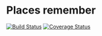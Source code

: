  # Places remember


[![Build Status](https://travis-ci.org/rsh-12/remember-places.svg?branch=main)](https://travis-ci.org/rsh-12/remember-places)
[![Coverage Status](https://coveralls.io/repos/github/rsh-12/remember-places/badge.svg)](https://coveralls.io/github/rsh-12/remember-places)